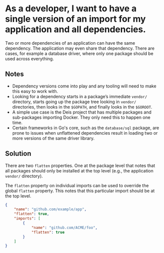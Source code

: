 # As a developer, I want to have a single version of an import for my application and all dependencies.

Two or more dependencies of an application can have the same dependency. The
application may even share that dependency. There are cases, for example a
database driver, where only one package should be used across everything.

## Notes
- Dependency versions come into play and any tooling will need to make this
  easy to work with.
- Looking for a dependency starts in a package’s immediate `vendor/` directory,
  starts going up the package tree looking in `vendor/` directories, then looks
  in the `$GOPATH`, and finally looks in the `$GOROOT`.
- A simple use case is the Deis project that has multiple packages and
  sub-packages importing Docker. They only need this to happen one time.
- Certain frameworks in Go's core, such as the `database/sql` package,
  are prone to issues when unflattened dependencies result in loading
  two or more versions of the same driver library.

## Solution
There are two `flatten` properties. One at the package level that notes that all
packages should only be installed at the top level (e.g., the application
`vendor/` directory).

The `flatten` property on individual imports can be used to override the global
`flatten` property. This notes that this particular import should be at the top
level.

```json
{
    "name": "github.com/example/app",
    "flatten": true,
    "imports": [
        {
            "name": "github.com/ACME/foo",
            "flatten": true
        }
    ]
}
```
